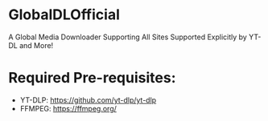 # GlobalDLOfficial
A Global Media Downloader Supporting All Sites Supported Explicitly by YT-DL and More!

# Required Pre-requisites:
- YT-DLP: https://github.com/yt-dlp/yt-dlp
- FFMPEG: https://ffmpeg.org/
